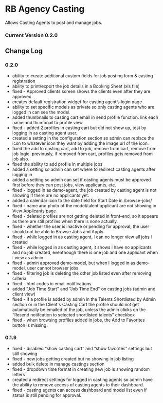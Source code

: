 # RB Agency Casting
Allows Casting Agents to post and manage jobs.

### Current Version 0.2.0


## Change Log

### 0.2.0
* ability to create additional custom fields for job posting form & casting registration
* ability to print/export the job details in a Booking Sheet (xls file)
* fixed - Approved clients screen shows the clients even after they are approved.
* creates default registration widget for casting agent’s login page
* ability to set specific models as private so only casting agents who are logged in can see the model.
* added thumbnails to casting cart email in send profile function. link each name and thumbnail to profile view.
* fixed - added 2 profiles in casting cart but did not show up, test by logging in as casting agent user.
* created a setting in the configuration section so admin can replace the icon to whatever icon they want by adding the image url of the icon.
* fixed the add to casting cart, add to job, remove from cart, remove from job logic. previously, if removed from cart, profiles gets removed from job also.
* fixed the ability to add profile in multiple jobs
* added a setting so admin can set where to redirect casting agents after logging in
* added a setting so admin can set if casting agents must be approved first before they can post jobs, view applicants, etc.
* fixed - logged in as demo-agent, the job created by casting agent is not showing if there are no applicants yet.
* added a calendar icon to the date field for Start Date in /browse-jobs/
* fixed - name and photo of the model/talent applicant are not showing in View Applicants page
* fixed - deleted profiles are not getting deleted in front-end, so it appears as there are still profiles when there is none actually.
* fixed - whether the user is inactive or pending for approval, the user should not be able to Browse Jobs and Apply.
* fixed - while logged in as casting agent, I can no longer view all jobs I created
* fixed - while logged in as casting agent, it shows I have no applicants and no job created, eventhough there is one job and one applicant when I view as admin
* fixed - admin approved demo-model, but when I logged in as demo-model, user cannot browser jobs
* fixed - filtering job is deleting the other job listed even after removing criteria
* fixed - html codes in email notifications
* added "Job Time Start" and "Job Time End" on casting jobs (admin and client view)
* fixed - if a profile is added by admin in the Talents Shortlisted by Admin section or in the Client's Casting Cart the profile should not get automatically be emailed of the job, unless the admin clicks on the “Resend notifcation to selected shortlisted talents” checkbox
* fixed - when browsing profiles added in jobs, the Add to Favorites button is missing.

### 0.1.9
* fixed - disabled “show casting cart” and “show favorites” settings but still showing
* fixed - new jobs getting created but no showing in job listing
* added bulk delete in manage castings section
* fixed - dropdown time format in creating new job is showing random letters
* created a redirect settings for logged in casting agents so admin have the ability to remove access of casting agents to their dashboard.
* fixed - casting agents can access dashboard and model list even if status is still pending for approval.


